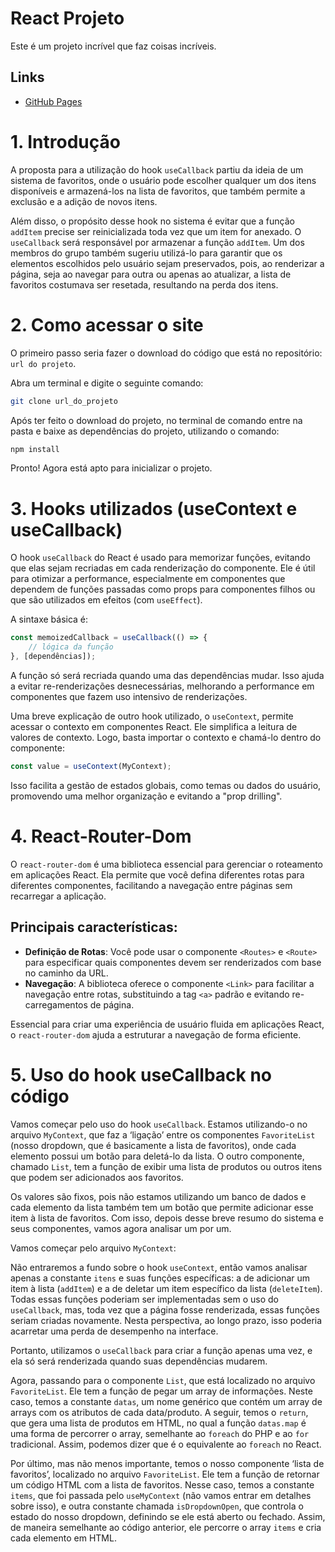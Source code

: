 # React Projeto

Este é um projeto incrível que faz coisas incríveis.

## Links
- [GitHub Pages](https://PHS-01.github.io/Project_Favorites_List-React)

# 1. Introdução
A proposta para a utilização do hook `useCallback` partiu da ideia de um sistema de favoritos, onde o usuário pode escolher qualquer um dos itens disponíveis e armazená-los na lista de favoritos, que também permite a exclusão e a adição de novos itens.

Além disso, o propósito desse hook no sistema é evitar que a função `addItem` precise ser reinicializada toda vez que um item for anexado. O `useCallback` será responsável por armazenar a função `addItem`. Um dos membros do grupo também sugeriu utilizá-lo para garantir que os elementos escolhidos pelo usuário sejam preservados, pois, ao renderizar a página, seja ao navegar para outra ou apenas ao atualizar, a lista de favoritos costumava ser resetada, resultando na perda dos itens.

# 2. Como acessar o site
O primeiro passo seria fazer o download do código que está no repositório: `url do projeto`.

Abra um terminal e digite o seguinte comando:
```bash
git clone url_do_projeto
```
Após ter feito o download do projeto, no terminal de comando entre na pasta e baixe as dependências do projeto, utilizando o comando:
```bash
npm install
```
Pronto! Agora está apto para inicializar o projeto.

# 3. Hooks utilizados (useContext e useCallback)
O hook `useCallback` do React é usado para memorizar funções, evitando que elas sejam recriadas em cada renderização do componente. Ele é útil para otimizar a performance, especialmente em componentes que dependem de funções passadas como props para componentes filhos ou que são utilizados em efeitos (com `useEffect`).

A sintaxe básica é:
```javascript
const memoizedCallback = useCallback(() => {
    // lógica da função 
}, [dependências]);
```
A função só será recriada quando uma das dependências mudar. Isso ajuda a evitar re-renderizações desnecessárias, melhorando a performance em componentes que fazem uso intensivo de renderizações.

Uma breve explicação de outro hook utilizado, o `useContext`, permite acessar o contexto em componentes React. Ele simplifica a leitura de valores de contexto. Logo, basta importar o contexto e chamá-lo dentro do componente:
```javascript
const value = useContext(MyContext);
```
Isso facilita a gestão de estados globais, como temas ou dados do usuário, promovendo uma melhor organização e evitando a "prop drilling".

# 4. React-Router-Dom
O `react-router-dom` é uma biblioteca essencial para gerenciar o roteamento em aplicações React. Ela permite que você defina diferentes rotas para diferentes componentes, facilitando a navegação entre páginas sem recarregar a aplicação.

## Principais características:
- **Definição de Rotas**: Você pode usar o componente `<Routes>` e `<Route>` para especificar quais componentes devem ser renderizados com base no caminho da URL.
- **Navegação**: A biblioteca oferece o componente `<Link>` para facilitar a navegação entre rotas, substituindo a tag `<a>` padrão e evitando re-carregamentos de página.

Essencial para criar uma experiência de usuário fluida em aplicações React, o `react-router-dom` ajuda a estruturar a navegação de forma eficiente.

# 5. Uso do hook useCallback no código
Vamos começar pelo uso do hook `useCallback`. Estamos utilizando-o no arquivo `MyContext`, que faz a ‘ligação’ entre os componentes `FavoriteList` (nosso dropdown, que é basicamente a lista de favoritos), onde cada elemento possui um botão para deletá-lo da lista. O outro componente, chamado `List`, tem a função de exibir uma lista de produtos ou outros itens que podem ser adicionados aos favoritos.

Os valores são fixos, pois não estamos utilizando um banco de dados e cada elemento da lista também tem um botão que permite adicionar esse item à lista de favoritos. Com isso, depois desse breve resumo do sistema e seus componentes, vamos agora analisar um por um.

Vamos começar pelo arquivo `MyContext`:

Não entraremos a fundo sobre o hook `useContext`, então vamos analisar apenas a constante `itens` e suas funções específicas: a de adicionar um item à lista (`addItem`) e a de deletar um item específico da lista (`deleteItem`). Todas essas funções poderiam ser implementadas sem o uso do `useCallback`, mas, toda vez que a página fosse renderizada, essas funções seriam criadas novamente. Nesta perspectiva, ao longo prazo, isso poderia acarretar uma perda de desempenho na interface.

Portanto, utilizamos o `useCallback` para criar a função apenas uma vez, e ela só será renderizada quando suas dependências mudarem.

Agora, passando para o componente `List`, que está localizado no arquivo `FavoriteList`. Ele tem a função de pegar um array de informações. Neste caso, temos a constante `datas`, um nome genérico que contém um array de arrays com os atributos de cada data/produto. A seguir, temos o `return`, que gera uma lista de produtos em HTML, no qual a função `datas.map` é uma forma de percorrer o array, semelhante ao `foreach` do PHP e ao `for` tradicional. Assim, podemos dizer que é o equivalente ao `foreach` no React.

Por último, mas não menos importante, temos o nosso componente ‘lista de favoritos’, localizado no arquivo `FavoriteList`. Ele tem a função de retornar um código HTML com a lista de favoritos. Nesse caso, temos a constante `items`, que foi passada pelo `useMyContext` (não vamos entrar em detalhes sobre isso), e outra constante chamada `isDropdownOpen`, que controla o estado do nosso dropdown, definindo se ele está aberto ou fechado. Assim, de maneira semelhante ao código anterior, ele percorre o array `items` e cria cada elemento em HTML.
